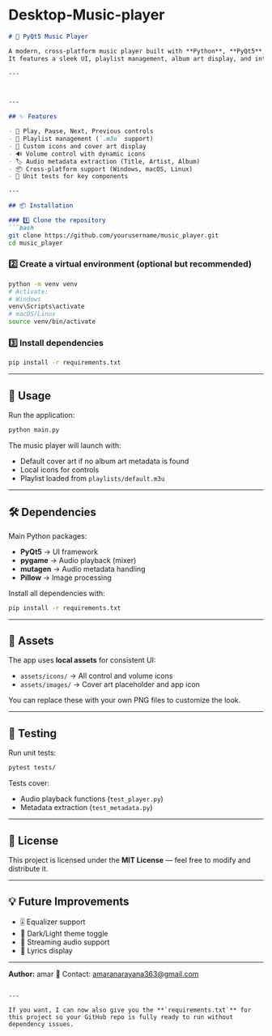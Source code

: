 # Desktop-Music-player



```markdown
# 🎵 PyQt5 Music Player

A modern, cross-platform music player built with **Python**, **PyQt5**, and **Pygame Mixer**.  
It features a sleek UI, playlist management, album art display, and intuitive controls.

---



---

## ✨ Features

- 🎼 Play, Pause, Next, Previous controls  
- 📂 Playlist management (`.m3u` support)  
- 🎨 Custom icons and cover art display  
- 🔊 Volume control with dynamic icons  
- 🏷️ Audio metadata extraction (Title, Artist, Album)  
- 📦 Cross-platform support (Windows, macOS, Linux)  
- 🧪 Unit tests for key components

---

## 📦 Installation

### 1️⃣ Clone the repository
```bash
git clone https://github.com/yourusername/music_player.git
cd music_player
````

### 2️⃣ Create a virtual environment (optional but recommended)

```bash
python -m venv venv
# Activate:
# Windows
venv\Scripts\activate
# macOS/Linux
source venv/bin/activate
```

### 3️⃣ Install dependencies

```bash
pip install -r requirements.txt
```

---

## 🚀 Usage

Run the application:

```bash
python main.py
```

The music player will launch with:

* Default cover art if no album art metadata is found
* Local icons for controls
* Playlist loaded from `playlists/default.m3u`

---

## 🛠 Dependencies

Main Python packages:

* **PyQt5** → UI framework
* **pygame** → Audio playback (mixer)
* **mutagen** → Audio metadata handling
* **Pillow** → Image processing

Install all dependencies with:

```bash
pip install -r requirements.txt
```

---

## 📁 Assets

The app uses **local assets** for consistent UI:

* `assets/icons/` → All control and volume icons
* `assets/images/` → Cover art placeholder and app icon

You can replace these with your own PNG files to customize the look.

---

## 🧪 Testing

Run unit tests:

```bash
pytest tests/
```

Tests cover:

* Audio playback functions (`test_player.py`)
* Metadata extraction (`test_metadata.py`)

---

## 📝 License

This project is licensed under the **MIT License** — feel free to modify and distribute it.

---

## 💡 Future Improvements

* 🎚️ Equalizer support
* 🌙 Dark/Light theme toggle
* 📡 Streaming audio support
* 🎤 Lyrics display

---

**Author:** amar
📧 Contact: [amaranarayana363@gmail.com](mailto:you@example.com)

```

---

If you want, I can now also give you the **`requirements.txt`** for this project so your GitHub repo is fully ready to run without dependency issues.
```
